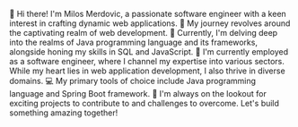 👋 Hi there! I'm Milos Merdovic, a passionate software engineer with a keen interest in crafting dynamic web applications.
👀 My journey revolves around the captivating realm of web development.
🌱 Currently, I'm delving deep into the realms of Java programming language and its frameworks, alongside honing my skills in SQL and JavaScript.
💼 I'm currently employed as a software engineer, where I channel my expertise into various sectors. While my heart lies in web application development, I also thrive in diverse domains.
💻 My primary tools of choice include Java programming language and Spring Boot framework.
🔨 I'm always on the lookout for exciting projects to contribute to and challenges to overcome. Let's build something amazing together!


<!---
milosmerdovic/milosmerdovic is a ✨ special ✨ repository because its `README.md` (this file) appears on your GitHub profile.
You can click the Preview link to take a look at your changes.
--->
